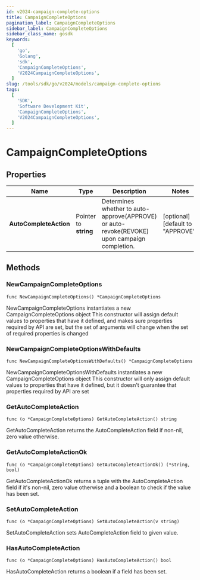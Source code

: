 ```yaml
---
id: v2024-campaign-complete-options
title: CampaignCompleteOptions
pagination_label: CampaignCompleteOptions
sidebar_label: CampaignCompleteOptions
sidebar_class_name: gosdk
keywords:
  [
    'go',
    'Golang',
    'sdk',
    'CampaignCompleteOptions',
    'V2024CampaignCompleteOptions',
  ]
slug: /tools/sdk/go/v2024/models/campaign-complete-options
tags:
  [
    'SDK',
    'Software Development Kit',
    'CampaignCompleteOptions',
    'V2024CampaignCompleteOptions',
  ]
---
```


# CampaignCompleteOptions

## Properties

| Name | Type | Description | Notes |
| --- | --- | --- | --- |
| **AutoCompleteAction** | Pointer to **string** | Determines whether to auto-approve(APPROVE) or auto-revoke(REVOKE) upon campaign completion. | [optional] [default to "APPROVE"] |

## Methods

### NewCampaignCompleteOptions

`func NewCampaignCompleteOptions() *CampaignCompleteOptions`

NewCampaignCompleteOptions instantiates a new CampaignCompleteOptions object This constructor will assign default values to properties that have it defined, and makes sure properties required by API are set, but the set of arguments will change when the set of required properties is changed

### NewCampaignCompleteOptionsWithDefaults

`func NewCampaignCompleteOptionsWithDefaults() *CampaignCompleteOptions`

NewCampaignCompleteOptionsWithDefaults instantiates a new CampaignCompleteOptions object This constructor will only assign default values to properties that have it defined, but it doesn't guarantee that properties required by API are set

### GetAutoCompleteAction

`func (o *CampaignCompleteOptions) GetAutoCompleteAction() string`

GetAutoCompleteAction returns the AutoCompleteAction field if non-nil, zero value otherwise.

### GetAutoCompleteActionOk

`func (o *CampaignCompleteOptions) GetAutoCompleteActionOk() (*string, bool)`

GetAutoCompleteActionOk returns a tuple with the AutoCompleteAction field if it's non-nil, zero value otherwise and a boolean to check if the value has been set.

### SetAutoCompleteAction

`func (o *CampaignCompleteOptions) SetAutoCompleteAction(v string)`

SetAutoCompleteAction sets AutoCompleteAction field to given value.

### HasAutoCompleteAction

`func (o *CampaignCompleteOptions) HasAutoCompleteAction() bool`

HasAutoCompleteAction returns a boolean if a field has been set.
